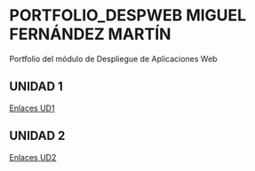 # PORTFOLIO_DESPWEB MIGUEL FERNÁNDEZ MARTÍN
Portfolio del módulo de Despliegue de Aplicaciones Web
## UNIDAD 1
[Enlaces UD1](https://github.com/miguelfernandezmartin/PORTFOLIO_DESPWEB/blob/main/UD1:GitHubYMarkdown/enlaces_UD1.md)
## UNIDAD 2
[Enlaces UD2]()
